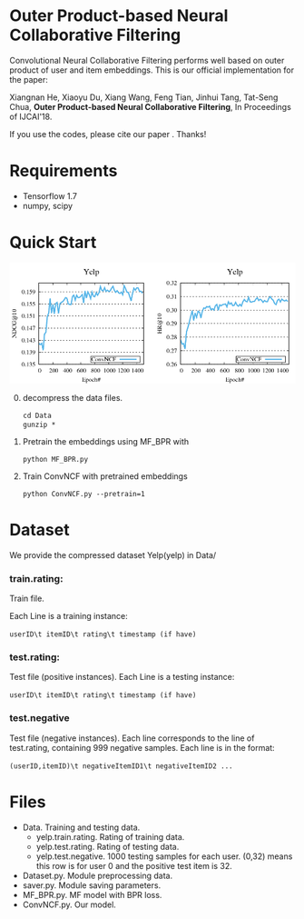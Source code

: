 # Outer Product-based Neural Collaborative Filtering

Convolutional Neural Collaborative Filtering performs well based on outer product of user and item embeddings. This is our official implementation for the paper: 

Xiangnan He, Xiaoyu Du, Xiang Wang, Feng Tian, Jinhui Tang, Tat-Seng Chua, **Outer Product-based Neural Collaborative Filtering**, In Proceedings of IJCAI'18.

If you use the codes, please cite our paper . Thanks!

# Requirements

- Tensorflow 1.7
- numpy, scipy

# Quick Start

![figure.png](./figure.png)

0. decompress the data files.
    ```
    cd Data
    gunzip *
    ```

1. Pretrain the embeddings using MF_BPR with

    ```
    python MF_BPR.py
    ```

2. Train ConvNCF with pretrained embeddings

    ```
    python ConvNCF.py --pretrain=1
    ```


# Dataset


We provide the compressed dataset Yelp(yelp) in Data/

### train.rating:

Train file.

Each Line is a training instance: 

`userID\t itemID\t rating\t timestamp (if have)`

### test.rating:

Test file (positive instances).
Each Line is a testing instance: 

`userID\t itemID\t rating\t timestamp (if have)`

### test.negative

Test file (negative instances).
Each line corresponds to the line of test.rating, containing 999 negative samples.
Each line is in the format: 

`(userID,itemID)\t negativeItemID1\t negativeItemID2 ...`

# Files

- Data. Training and testing data.
    - yelp.train.rating. Rating of training data.
    - yelp.test.rating. Rating of testing data.
    - yelp.test.negative. 1000 testing samples for each user. (0,32) means this row is for user 0 and the positive test item is 32.
- Dataset.py. Module preprocessing data.
- saver.py. Module saving parameters.
- MF_BPR.py. MF model with BPR loss.
- ConvNCF.py. Our model.
